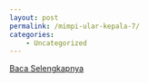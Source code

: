 ```yaml
---
layout: post
permalink: /mimpi-ular-kepala-7/
categories:
    - Uncategorized
---
```


[Baca Selengkapnya](/07)